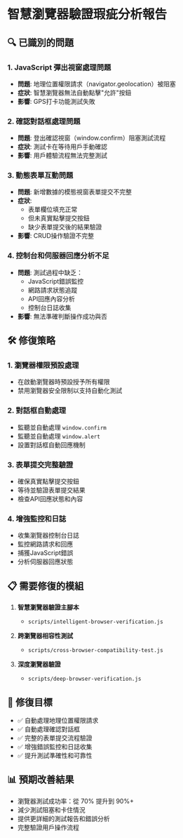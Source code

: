 # 智慧瀏覽器驗證瑕疵分析報告

## 🔍 已識別的問題

### 1. JavaScript 彈出視窗處理問題
- **問題**: 地理位置權限請求（navigator.geolocation）被阻塞
- **症狀**: 智慧瀏覽器無法自動點擊"允許"按鈕
- **影響**: GPS打卡功能測試失敗

### 2. 確認對話框處理問題
- **問題**: 登出確認視窗（window.confirm）阻塞測試流程
- **症狀**: 測試卡在等待用戶手動確認
- **影響**: 用戶體驗流程無法完整測試

### 3. 動態表單互動問題
- **問題**: 新增數據的模態視窗表單提交不完整
- **症狀**: 
  - 表單欄位填充正常
  - 但未真實點擊提交按鈕
  - 缺少表單提交後的結果驗證
- **影響**: CRUD操作驗證不完整

### 4. 控制台和伺服器回應分析不足
- **問題**: 測試過程中缺乏：
  - JavaScript錯誤監控
  - 網路請求狀態追蹤
  - API回應內容分析
  - 控制台日誌收集
- **影響**: 無法準確判斷操作成功與否

## 🛠️ 修復策略

### 1. 瀏覽器權限預設處理
- 在啟動瀏覽器時預設授予所有權限
- 禁用瀏覽器安全限制以支持自動化測試

### 2. 對話框自動處理
- 監聽並自動處理 `window.confirm`
- 監聽並自動處理 `window.alert`
- 設置對話框自動回應機制

### 3. 表單提交完整驗證
- 確保真實點擊提交按鈕
- 等待並驗證表單提交結果
- 檢查API回應狀態和內容

### 4. 增強監控和日誌
- 收集瀏覽器控制台日誌
- 監控網路請求和回應
- 捕獲JavaScript錯誤
- 分析伺服器回應狀態

## 📋 需要修復的模組

1. **智慧瀏覽器驗證主腳本**
   - `scripts/intelligent-browser-verification.js`

2. **跨瀏覽器相容性測試**
   - `scripts/cross-browser-compatibility-test.js`

3. **深度瀏覽器驗證**
   - `scripts/deep-browser-verification.js`

## 🎯 修復目標

- ✅ 自動處理地理位置權限請求
- ✅ 自動處理確認對話框
- ✅ 完整的表單提交流程驗證
- ✅ 增強錯誤監控和日誌收集
- ✅ 提升測試準確性和可靠性

## 📊 預期改善結果

- 瀏覽器測試成功率：從 70% 提升到 90%+
- 減少測試阻塞和卡住情況
- 提供更詳細的測試報告和錯誤分析
- 完整驗證用戶操作流程